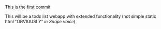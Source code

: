 This is the first commit

This will be a todo list webapp with extended functionality (not simple static html "OBVIOUSLY" *in Snape voice*)